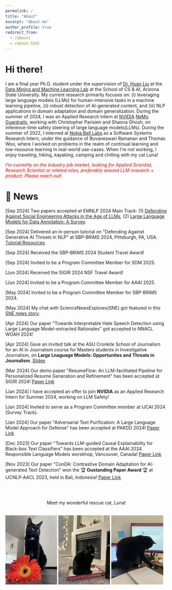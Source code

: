```yaml
---
permalink: /
title: "About"
excerpt: "About me"
author_profile: true
redirect_from: 
  - /about/
  - /about.html
---
```


# Hi there!

I am a final year Ph.D. student under the supervision of [Dr. Huan Liu](https://www.public.asu.edu/~huanliu/) at the [Data Mining and Machine Learning Lab](https://dmml.asu.edu/home) at the School of CS & AI, Arizona State University. My current research primarily focuses on: (i) leveraging large language models (LLMs) for human-intensive tasks in a machine learning pipeline, (ii) robust detection of AI-generated content, and (iii) NLP applications in domain adaptation and domain generalization. During the summer of 2024, I was an Applied Research Intern at [NVIDIA](https://www.nvidia.com/en-us/) [NeMo Guardrails](https://blogs.nvidia.com/blog/ai-chatbot-guardrails-nemo/), working with Christopher Parisien and Shaona Ghosh, on inference-time safety steering of large language models(LLMs). During the summer of 2022, I interned at [Nokia Bell Labs](https://www.bell-labs.com/#gref) as a Software Systems Research Intern, under the guidance of Buvaneswari Ramanan and Thomas Woo, where I worked on problems in the realm of continual learning and low-resource learning in real-world use-cases. 
When I'm not working, I enjoy traveling, hiking, kayaking, camping and chilling with my cat Luna!

_<span style="color:red">I'm currently on the industry job market, looking for Applied Scientist, Research Scientist or related roles, preferably around LLM research + product. Please reach out!</span>_

# 📢 News

\[Sep 2024\] Two papers accepted at EMNLP 2024 Main Track: (1) [Defending Against Social Engineering Attacks in the Age of LLMs](https://arxiv.org/abs/2406.12263), (2) [Large Language Models for Data Annotation: A Survey](https://arxiv.org/abs/2402.13446).

\[Sep 2024\] Delivered an in-person tutorial on "Defending Against Generative AI Threats in NLP" at SBP-BRiMS 2024, Pittsburgh, PA, USA. [Tutorial Resources](https://github.com/AmritaBh/sbp24-llm-attack-defense-tutorial).

\[Sep 2024\] Received the SBP-BRiMS 2024 Student Travel Award!

\[Sep 2024\] Invited to be a Program Committee Member for SDM 2025.

\[Jun 2024\] Received the SIGIR 2024 NSF Travel Award!

\[Jun 2024\] Invited to be a Program Committee Member for AAAI 2025.

\[May 2024\] Invited to be a Program Committee Member for SBP-BRiMS 2024.

\[May 2024\] My chat with ScienceNewsExplores(SNE) got featured in this [SNE news story](https://www.snexplores.org/article/a-new-test-could-help-weed-out-ai-generated-text).

\[Apr 2024\] Our paper "Towards Interpretable Hate Speech Detection using Large Language Model-extracted Rationales" got accepted to NNACL WOAH 2024!

\[Apr 2024\] Gave an invited talk at the ASU Cronkite School of Journalism for an AI in Journalism course for Masters students in Investigative Journalism, on **Large Lnaguage Models: Opportunites and Threats in Journalism**. [Slides](https://drive.google.com/file/d/1qmG6btQ0CSf03iGNOzaX7LMmh5yyDb8N/view?usp=sharing)

\[Mar 2024\] Our demo paper "ResumeFlow: An LLM-facilitated Pipeline for Personalized Resume Generation and Refinement" has been accepted at SIGIR 2024! [Paper Link](https://arxiv.org/abs/2402.06221)

\[Jan 2024\] I have accepted an offer to join **NVIDIA** as an Applied Research Intern for Summer 2024, working on LLM Safety!

\[Jan 2024\] Invited to serve as a Program Committee member at IJCAI 2024 (Survey Track).

\[Jan 2024\] Our paper "Adversarial Text Purification: A Large Language Model Approach for Defense" has been accepted at PAKDD 2024! [Paper Link](https://arxiv.org/abs/2402.06655)

\[Dec 2023\] Our paper "Towards LLM-guided Causal Explainability for Black-box Text Classifiers" has been accepted at the AAAI 2024 Responsible Language Models worskhop, Vancouver, Canada! [Paper Link](https://arxiv.org/abs/2309.13340)

\[Nov 2023\] Our paper "ConDA: Contrastive Domain Adaptation for AI-generated Text Detection" won the 🏆 **Oustanding Paper Award** 🏆 at IJCNLP-AACL 2023, held in Bali, Indonesia! [Paper Link](https://arxiv.org/abs/2309.03992)



<br/><br/>

<div style="text-align: center"> Meet my wonderful rescue cat, Luna! </div>
<br/>
<p float="left">
  <img src="/files/luna1.jpg" width="32%" />
  <img src="/files/luna2.jpg" width="32%" /> 
  <img src="/files/luna3.jpg" width="32%" />
</p>

<!-- <img align="center" src="/files/luna.jpg" alt="drawing" width="200"/> -->
